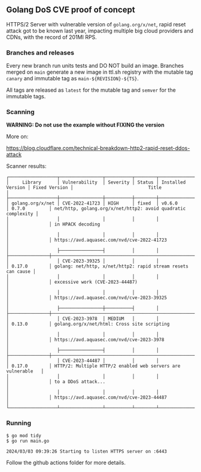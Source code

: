 ## Golang DoS CVE proof of concept

HTTPS/2 Server with vulnerable version of `golang.org/x/net`, rapid reset attack got to be known last
year, impacting multiple big cloud providers and CDNs, with the record of 201MI RPS.

### Branches and releases

Every new branch run units tests and DO NOT build an image. Branches merged on `main` generate a 
new image in ttl.sh registry with the mutable tag `canary` and immutable tag as `main-${REVISION}-${TS}`.

All tags are released as `latest` for the mutable tag and `semver` for the immutable tags.

### Scanning

**WARNING: Do not use the example without FIXING the version**

More on:

https://blog.cloudflare.com/technical-breakdown-http2-rapid-reset-ddos-attack

Scanner results:
```
┌──────────────────┬────────────────┬──────────┬────────┬───────────────────┬───────────────┬──────────────────────────────────────────────────────────────┐
│     Library      │ Vulnerability  │ Severity │ Status │ Installed Version │ Fixed Version │                            Title                             │
├──────────────────┼────────────────┼──────────┼────────┼───────────────────┼───────────────┼──────────────────────────────────────────────────────────────┤
│ golang.org/x/net │ CVE-2022-41723 │ HIGH     │ fixed  │ v0.6.0            │ 0.7.0         │ net/http, golang.org/x/net/http2: avoid quadratic complexity │
│                  │                │          │        │                   │               │ in HPACK decoding                                            │
│                  │                │          │        │                   │               │ https://avd.aquasec.com/nvd/cve-2022-41723                   │
│                  ├────────────────┤          │        │                   ├───────────────┼──────────────────────────────────────────────────────────────┤
│                  │ CVE-2023-39325 │          │        │                   │ 0.17.0        │ golang: net/http, x/net/http2: rapid stream resets can cause │
│                  │                │          │        │                   │               │ excessive work (CVE-2023-44487)                              │
│                  │                │          │        │                   │               │ https://avd.aquasec.com/nvd/cve-2023-39325                   │
│                  ├────────────────┼──────────┤        │                   ├───────────────┼──────────────────────────────────────────────────────────────┤
│                  │ CVE-2023-3978  │ MEDIUM   │        │                   │ 0.13.0        │ golang.org/x/net/html: Cross site scripting                  │
│                  │                │          │        │                   │               │ https://avd.aquasec.com/nvd/cve-2023-3978                    │
│                  ├────────────────┤          │        │                   ├───────────────┼──────────────────────────────────────────────────────────────┤
│                  │ CVE-2023-44487 │          │        │                   │ 0.17.0        │ HTTP/2: Multiple HTTP/2 enabled web servers are vulnerable   │
│                  │                │          │        │                   │               │ to a DDoS attack...                                          │
│                  │                │          │        │                   │               │ https://avd.aquasec.com/nvd/cve-2023-44487                   │
└──────────────────┴────────────────┴──────────┴────────┴───────────────────┴───────────────┴──────────────────────────────────────────────────────────────┘
```

### Running

```
$ go mod tidy
$ go run main.go

2024/03/03 09:39:26 Starting to listen HTTPS server on :6443
```

Follow the github actions folder for more details.
